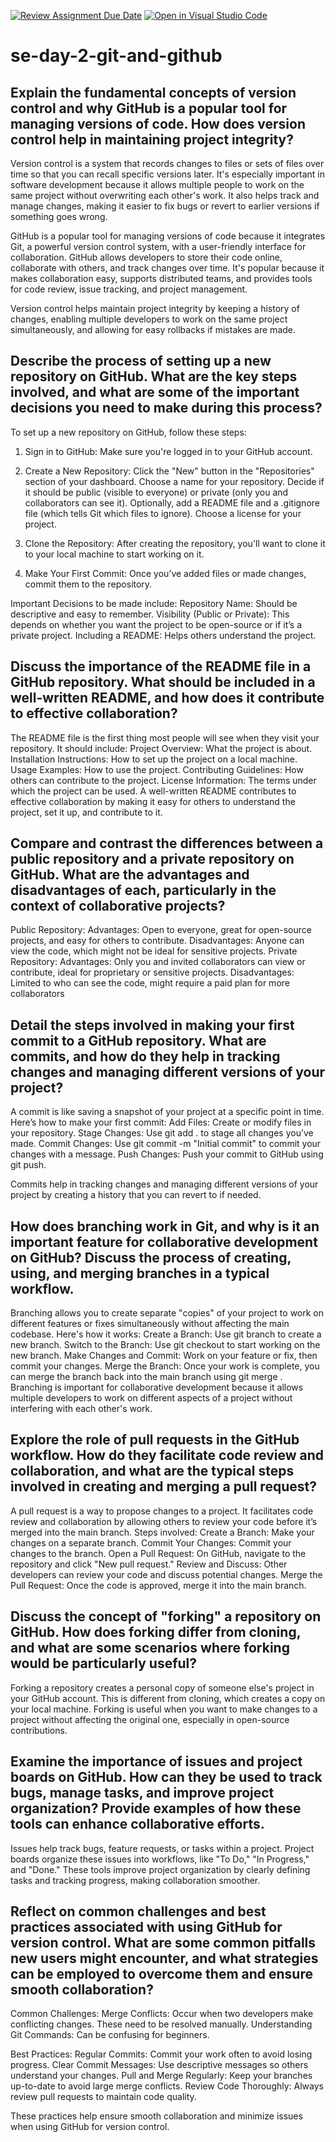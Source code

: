 [![Review Assignment Due Date](https://classroom.github.com/assets/deadline-readme-button-22041afd0340ce965d47ae6ef1cefeee28c7c493a6346c4f15d667ab976d596c.svg)](https://classroom.github.com/a/8wgCKhpZ)
[![Open in Visual Studio Code](https://classroom.github.com/assets/open-in-vscode-2e0aaae1b6195c2367325f4f02e2d04e9abb55f0b24a779b69b11b9e10269abc.svg)](https://classroom.github.com/online_ide?assignment_repo_id=15596932&assignment_repo_type=AssignmentRepo)
# se-day-2-git-and-github
## Explain the fundamental concepts of version control and why GitHub is a popular tool for managing versions of code. How does version control help in maintaining project integrity?

Version control is a system that records changes to files or sets of files over time so that you can recall specific versions later. It's especially important in software development because it allows multiple people to work on the same project without overwriting each other's work. It also helps track and manage changes, making it easier to fix bugs or revert to earlier versions if something goes wrong.

GitHub is a popular tool for managing versions of code because it integrates Git, a powerful version control system, with a user-friendly interface for collaboration. GitHub allows developers to store their code online, collaborate with others, and track changes over time. It's popular because it makes collaboration easy, supports distributed teams, and provides tools for code review, issue tracking, and project management.

Version control helps maintain project integrity by keeping a history of changes, enabling multiple developers to work on the same project simultaneously, and allowing for easy rollbacks if mistakes are made.

## Describe the process of setting up a new repository on GitHub. What are the key steps involved, and what are some of the important decisions you need to make during this process?

To set up a new repository on GitHub, follow these steps:

1. Sign in to GitHub: Make sure you're logged in to your GitHub account.

2. Create a New Repository:
      Click the "New" button in the "Repositories" section of your dashboard.
      Choose a name for your repository.
      Decide if it should be public (visible to everyone) or private (only you and collaborators can see it).
      Optionally, add a README file and a .gitignore file (which tells Git which files to ignore).
      Choose a license for your project.
3. Clone the Repository: After creating the repository, you'll want to clone it to your local machine to start working on it.

4. Make Your First Commit: Once you’ve added files or made changes, commit them to the repository.

Important Decisions to be made include:
        Repository Name: Should be descriptive and easy to remember.
        Visibility (Public or Private): This depends on whether you want the project to be open-source or if it’s a private project.
        Including a README: Helps others understand the project.
## Discuss the importance of the README file in a GitHub repository. What should be included in a well-written README, and how does it contribute to effective collaboration?
The README file is the first thing most people will see when they visit your repository. It should include:
    Project Overview: What the project is about.
    Installation Instructions: How to set up the project on a local machine.
    Usage Examples: How to use the project.
    Contributing Guidelines: How others can contribute to the project.
    License Information: The terms under which the project can be used.
A well-written README contributes to effective collaboration by making it easy for others to understand the project, set it up, and contribute to it.
## Compare and contrast the differences between a public repository and a private repository on GitHub. What are the advantages and disadvantages of each, particularly in the context of collaborative projects?
Public Repository:
      Advantages: Open to everyone, great for open-source projects, and easy for others to contribute.
      Disadvantages: Anyone can view the code, which might not be ideal for sensitive projects.
Private Repository:
      Advantages: Only you and invited collaborators can view or contribute, ideal for proprietary or sensitive projects.
      Disadvantages: Limited to who can see the code, might require a paid plan for more collaborators
      
  ## Detail the steps involved in making your first commit to a GitHub repository. What are commits, and how do they help in tracking changes and managing different versions of your project?
A commit is like saving a snapshot of your project at a specific point in time. Here’s how to make your first commit:
      Add Files: Create or modify files in your repository.
      Stage Changes: Use git add . to stage all changes you’ve made.
      Commit Changes: Use git commit -m "Initial commit" to commit your changes with a message.
      Push Changes: Push your commit to GitHub using git push.
      
Commits help in tracking changes and managing different versions of your project by creating a history that you can revert to if needed.
## How does branching work in Git, and why is it an important feature for collaborative development on GitHub? Discuss the process of creating, using, and merging branches in a typical workflow.

Branching allows you to create separate "copies" of your project to work on different features or fixes simultaneously without affecting the main codebase. Here's how it works:
      Create a Branch: Use git branch <branch-name> to create a new branch.
      Switch to the Branch: Use git checkout <branch-name> to start working on the new branch.
      Make Changes and Commit: Work on your feature or fix, then commit your changes.
      Merge the Branch: Once your work is complete, you can merge the branch back into the main branch using git merge <branch-name>.
Branching is important for collaborative development because it allows multiple developers to work on different aspects of a project without interfering with each other's work.
## Explore the role of pull requests in the GitHub workflow. How do they facilitate code review and collaboration, and what are the typical steps involved in creating and merging a pull request?
A pull request is a way to propose changes to a project. It facilitates code review and collaboration by allowing others to review your code before it’s merged into the main branch. Steps involved:
    Create a Branch: Make your changes on a separate branch.
    Commit Your Changes: Commit your changes to the branch.
    Open a Pull Request: On GitHub, navigate to the repository and click "New pull request."
    Review and Discuss: Other developers can review your code and discuss potential changes.
    Merge the Pull Request: Once the code is approved, merge it into the main branch.
## Discuss the concept of "forking" a repository on GitHub. How does forking differ from cloning, and what are some scenarios where forking would be particularly useful?
Forking a repository creates a personal copy of someone else's project in your GitHub account. This is different from cloning, which creates a copy on your local machine. Forking is useful when you want to make changes to a project without affecting the original one, especially in open-source contributions.
## Examine the importance of issues and project boards on GitHub. How can they be used to track bugs, manage tasks, and improve project organization? Provide examples of how these tools can enhance collaborative efforts.
Issues help track bugs, feature requests, or tasks within a project. Project boards organize these issues into workflows, like "To Do," "In Progress," and "Done." These tools improve project organization by clearly defining tasks and tracking progress, making collaboration smoother.
## Reflect on common challenges and best practices associated with using GitHub for version control. What are some common pitfalls new users might encounter, and what strategies can be employed to overcome them and ensure smooth collaboration?
Common Challenges:
  Merge Conflicts: Occur when two developers make conflicting changes. These need to be resolved manually.
  Understanding Git Commands: Can be confusing for beginners.

Best Practices:
    Regular Commits: Commit your work often to avoid losing progress.
    Clear Commit Messages: Use descriptive messages so others understand your changes.
    Pull and Merge Regularly: Keep your branches up-to-date to avoid large merge conflicts.
    Review Code Thoroughly: Always review pull requests to maintain code quality.
    
These practices help ensure smooth collaboration and minimize issues when using GitHub for version control.






